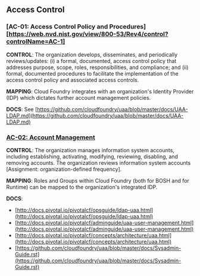 ## Access Control

<a name="ac-01"></a>
### [AC-01: Access Control Policy and Procedures][https://web.nvd.nist.gov/view/800-53/Rev4/control?controlName=AC-1]

**CONTROL**: The organization develops, disseminates, and periodically reviews/updates: (i) a formal, documented, access control policy that addresses purpose, scope, roles, responsibilities, and compliance; and (ii) formal, documented procedures to facilitate the implementation of the access control policy and associated access controls.

**MAPPING**: Cloud Foundry integrates with an organization's Identity Provider (IDP) which dictates further account management policies.

**DOCS**: See [https://github.com/cloudfoundry/uaa/blob/master/docs/UAA-LDAP.md](https://github.com/cloudfoundry/uaa/blob/master/docs/UAA-LDAP.md)


<a name="ac-02"></a>
### [AC-02: Account Management](https://web.nvd.nist.gov/view/800-53/Rev4/control?controlName=AC-2)

**CONTROL**: The organization manages information system accounts, including establishing, activating, modifying, reviewing, disabling, and removing accounts. The organization reviews information system accounts [Assignment: organization-defined frequency].

**MAPPING**: Roles and Groups within Cloud Foundry (both for BOSH and for Runtime) can be mapped to the organization's integrated IDP.

**DOCS**:
* [http://docs.pivotal.io/pivotalcf/opsguide/ldap-uaa.html](http://docs.pivotal.io/pivotalcf/opsguide/ldap-uaa.html)
* [http://docs.pivotal.io/pivotalcf/adminguide/uaa-user-management.html](http://docs.pivotal.io/pivotalcf/adminguide/uaa-user-management.html)
* [http://docs.pivotal.io/pivotalcf/concepts/architecture/uaa.html](http://docs.pivotal.io/pivotalcf/concepts/architecture/uaa.html)
* [https://github.com/cloudfoundry/uaa/blob/master/docs/Sysadmin-Guide.rst](https://github.com/cloudfoundry/uaa/blob/master/docs/Sysadmin-Guide.rst)
